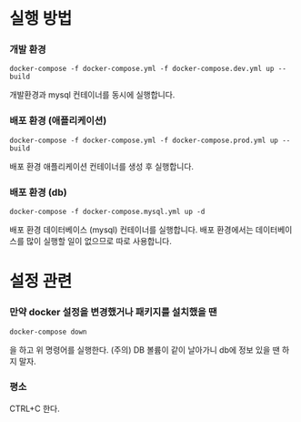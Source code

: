 # 실행 방법

### 개발 환경

```
docker-compose -f docker-compose.yml -f docker-compose.dev.yml up --build
```

개발환경과 mysql 컨테이너를 동시에 실행합니다.

### 배포 환경 (애플리케이션)

```
docker-compose -f docker-compose.yml -f docker-compose.prod.yml up --build
```

배포 환경 애플리케이션 컨테이너를 생성 후 실행합니다.

### 배포 환경 (db)

```
docker-compose -f docker-compose.mysql.yml up -d
```

배포 환경 데이터베이스 (mysql) 컨테이너를 실행합니다.
배포 환경에서는 데이터베이스를 많이 실행할 일이 없으므로 따로 사용합니다.

# 설정 관련

### 만약 docker 설정을 변경했거나 패키지를 설치했을 땐

```
docker-compose down
```

을 하고 위 명령어를 실행한다.
(주의) DB 볼륨이 같이 날아가니 db에 정보 있을 땐 하지 말자.

### 평소

CTRL+C 한다.

